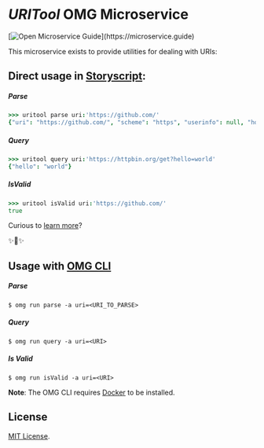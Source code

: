 # _URITool_ OMG Microservice

[![Open Microservice Guide](https://img.shields.io/badge/OMG%20Enabled-👍-green.svg?)](https://microservice.guide)
<!-- [![Docker Build Status](https://img.shields.io/docker/build/microservices/uritool.svg?style=for-the-badge)](https://hub.docker.com/r/microservices/uritool/) -->

This microservice exists to provide utilities for dealing with URIs:

## Direct usage in [Storyscript](https://storyscript.io/):

##### Parse
```coffee
>>> uritool parse uri:'https://github.com/'
{"uri": "https://github.com/", "scheme": "https", "userinfo": null, "host": "github.com", "path": "/", "query": null, "?": {}, "fragment": null, "netloc": "github.com"}
```
##### Query
```coffee
>>> uritool query uri:'https://httpbin.org/get?hello=world'
{"hello": "world"}
```
##### IsValid
```coffee
>>> uritool isValid uri:'https://github.com/'
true
```
Curious to [learn more](https://docs.storyscript.io/)?

✨🍰✨

## Usage with [OMG CLI](https://www.npmjs.com/package/omg)

##### Parse
```shell
$ omg run parse -a uri=<URI_TO_PARSE>
```
##### Query
```shell
$ omg run query -a uri=<URI>
```
##### Is Valid
```shell
$ omg run isValid -a uri=<URI>
```

**Note**: The OMG CLI requires [Docker](https://docs.docker.com/install/) to be installed.

## License
[MIT License](https://github.com/omg-services/uritool/blob/master/LICENSE).

